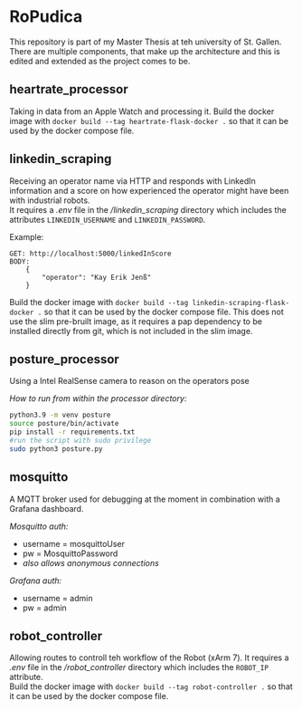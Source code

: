 # RoPudica

This repository is part of my Master Thesis at teh university of St. Gallen.
There are multiple components, that make up the architecture and this is edited and extended as the project comes to be.

## heartrate_processor

Taking in data from an Apple Watch and processing it. Build the docker image with `docker build --tag heartrate-flask-docker .` so that it can be used by the docker compose file.

## linkedin_scraping

Receiving an operator name via HTTP and responds with LinkedIn information and a score on how experienced the operator might have been with industrial robots.  
It requires a _.env_ file in the _/linkedin_scraping_ directory which includes the attributes `LINKEDIN_USERNAME` and `LINKEDIN_PASSWORD`.

Example:

```http request
GET: http://localhost:5000/linkedInScore
BODY:
    {
        "operator": "Kay Erik Jenß"
    }
```

Build the docker image with `docker build --tag linkedin-scraping-flask-docker .` so that it can be used by the docker compose file. This does not use the slim pre-bruilt image, as it requires a pap dependency to be installed directly from git, which is not included in the slim image.

## posture_processor

Using a Intel RealSense camera to reason on the operators pose

_How to run from within the processor directory:_

```bash
python3.9 -m venv posture
source posture/bin/activate
pip install -r requirements.txt
#run the script with sudo privilege
sudo python3 posture.py
```

## mosquitto

A MQTT broker used for debugging at the moment in combination with a Grafana dashboard.

_Mosquitto auth:_

- username = mosquittoUser
- pw = MosquittoPassword
- _also allows anonymous connections_

_Grafana auth:_

- username = admin
- pw = admin

## robot_controller

Allowing routes to controll teh workflow of the Robot (xArm 7).
It requires a _.env_ file in the _/robot_controller_ directory which includes the `ROBOT_IP` attribute.  
Build the docker image with `docker build --tag robot-controller .` so that it can be used by the docker compose file.

